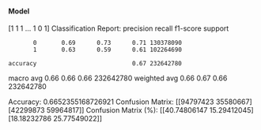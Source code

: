 #### Model
[1 1 1 ... 1 0 1]
Classification Report:
              precision    recall  f1-score   support

           0       0.69      0.73      0.71 130378090
           1       0.63      0.59      0.61 102264690

    accuracy                           0.67 232642780
   macro avg       0.66      0.66      0.66 232642780
weighted avg       0.66      0.67      0.66 232642780

Accuracy: 0.6652355168726921
Confusion Matrix:
[[94797423 35580667]
 [42299873 59964817]]
Confusion Matrix (%):
[[40.74806147 15.29412045]
 [18.18232786 25.77549022]]

